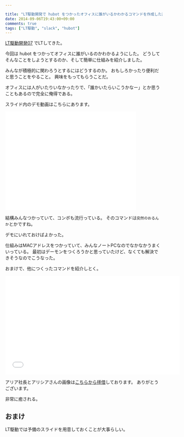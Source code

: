 ```yaml
---

title: "LT駆動開発で hubot をつかったオフィスに誰がいるかわかるコマンドを作成した話をした"
date: 2014-09-06T19:43:00+09:00
comments: true
tags: ["LT駆動", "slack", "hubot"]
---
```


[LT駆動開発07](https://github.com/LTDD/Sessions/wiki) でLTしてきた。

今回は hubot をつかってオフィスに誰がいるのかわかるようにした。
どうしてそんなことをしようとするのか、そして簡単に仕組みを紹介しました。

<script async class="speakerdeck-embed" data-id="78832e3017df013292f406657be3bf12" data-ratio="1.33333333333333" src="//speakerdeck.com/assets/embed.js"></script>

みんなが積極的に関わろうとするにはどうするのか。
おもしろかったり便利だと思うことをやること。
興味をもってもらうことだ。

オフィスには人がいたりいなかったりで、「誰かいたらいこうかなー」とか思うこともあるので完全に俺得である。

スライド内のデモ動画はこちらにあります。

<iframe width="420" height="315" src="//www.youtube.com/embed/zb9Y-ZjCW2c?rel=0" frameborder="0" allowfullscreen></iframe>

結構みんなつかっていて、コンボも流行っている。
そのコマンドは`突然のおるんか`とかですね。

デモにいれておけばよかった。

仕組みはMACアドレスをつかっていて、みんなノートPCなのでなかなかうまくいっている。
最初はデーモンをつくろうかと思っていたけど、なくても解決できそうなのでこうなった。

おまけで、他につくったコマンドを紹介しとく。

<iframe width="560" height="315" src="//www.youtube.com/embed/eNSgpdIUfVo?rel=0" frameborder="0" allowfullscreen></iframe>

アリア社長とアリシアさんの画像は[こちらから拝借](http://www.moaibu.com/sozai/aria/index.htm)しております。
ありがとうございます。

非常に癒される。

## おまけ

LT駆動では予備のスライドを用意しておくことが大事らしい。

<script async class="speakerdeck-embed" data-id="c84e2e2017de013292f306657be3bf12" data-ratio="1.33333333333333" src="//speakerdeck.com/assets/embed.js"></script>
